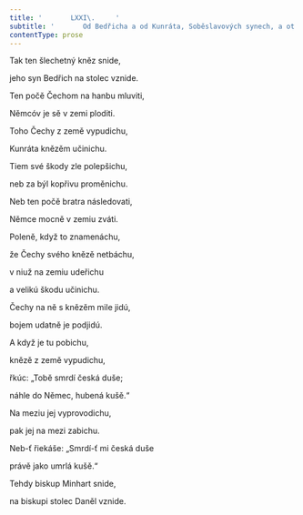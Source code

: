```yaml
---
title: '       LXXI\.     '
subtitle: '       Od Bedřicha a od Kunráta, Soběslavových synech, a ot Stanimira\.     '
contentType: prose
---
```


<section>

Tak ten šlechetný kněz snide,

jeho syn Bedřich na stolec vznide.

Ten počě Čechom na hanbu mluviti,

Němcóv je sě v zemi ploditi.

Toho Čechy z země vypudichu,

Kunráta knězěm učinichu.

Tiem své škody zle polepšichu,

neb za býl kopřivu proměnichu.

Neb ten počě bratra následovati,

Němce mocně v zemiu zváti.

Poleně, když to znamenáchu,

že Čechy svého knězě netbáchu,

v niuž na zemiu udeřichu

a velikú škodu učinichu.

Čechy na ně s knězěm mile jidú,

bojem udatně je podjidú.

A když je tu pobichu,

knězě z země vypudichu,

řkúc: „Tobě smrdí česká duše;

náhle do Němec, hubená kušě.“

Na meziu jej vyprovodichu,

pak jej na mezi zabichu.

Neb-ť řiekáše: „Smrdí-ť mi česká duše

právě jako umrlá kušě.“

Tehdy biskup Minhart snide,

na biskupi stolec Daněl vznide.

</section>
